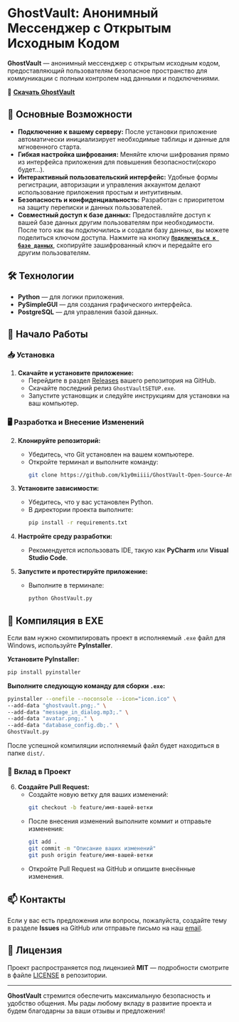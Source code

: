 # GhostVault: Анонимный Мессенджер с Открытым Исходным Кодом

**GhostVault** — анонимный мессенджер с открытым исходным кодом, предоставляющий пользователям безопасное пространство для коммуникации с полным контролем над данными и подключениями.

🔗 **[Скачать GhostVault](https://github.com/k1y0miiii/GhostVault-Open-Source-Anonymous-Messenger/releases/tag/v1.0.0)**

## 🚀 Основные Возможности

- **Подключение к вашему серверу:** После установки приложение автоматически инициализирует необходимые таблицы и данные для мгновенного старта.
- **Гибкая настройка шифрования:** Меняйте ключи шифрования прямо из интерфейса приложения для повышения безопасности(скоро будет...).
- **Интерактивный пользовательский интерфейс:** Удобные формы регистрации, авторизации и управления аккаунтом делают использование приложения простым и интуитивным.
- **Безопасность и конфиденциальность:** Разработан с приоритетом на защиту переписки и данных пользователей.
- **Совместный доступ к базе данных:** Предоставляйте доступ к вашей базе данных другим пользователям при необходимости. После того как вы подключились и создали базу данных, вы можете поделиться ключом доступа. Нажмите на кнопку **[`Подключиться к базе данных`](#)**, скопируйте зашифрованный ключ и передайте его другим пользователям.


## 🛠️ Технологии

- **Python** — для логики приложения.
- **PySimpleGUI** — для создания графического интерфейса.
- **PostgreSQL** — для управления базой данных.

## 🏁 Начало Работы

### 📥 Установка

1. **Скачайте и установите приложение:**
   - Перейдите в раздел [Releases](https://github.com/k1y0miiii/GhostVault-Open-Source-Anonymous-Messenger/releases/tag/v1.0.0) вашего репозитория на GitHub.
   - Скачайте последний релиз `GhostVaultSETUP.exe`.
   - Запустите установщик и следуйте инструкциям для установки на ваш компьютер.

### 🖥️ Разработка и Внесение Изменений

2. **Клонируйте репозиторий:**
   - Убедитесь, что Git установлен на вашем компьютере.
   - Откройте терминал и выполните команду:
     ```bash
     git clone https://github.com/k1y0miiii/GhostVault-Open-Source-Anonymous-Messenger.git
     ```

3. **Установите зависимости:**
   - Убедитесь, что у вас установлен Python.
   - В директории проекта выполните:
     ```bash
     pip install -r requirements.txt
     ```

4. **Настройте среду разработки:**
   - Рекомендуется использовать IDE, такую как **PyCharm** или **Visual Studio Code**.

5. **Запустите и протестируйте приложение:**
   - Выполните в терминале:
     ```bash
     python GhostVault.py
     ```

## 🔧 Компиляция в EXE

Если вам нужно скомпилировать проект в исполняемый `.exe` файл для Windows, используйте **PyInstaller**.

**Установите PyInstaller:**

```bash
pip install pyinstaller
```

**Выполните следующую команду для сборки `.exe`:**

```bash
pyinstaller --onefile --noconsole --icon="icon.ico" \
--add-data "ghostvault.png;." \
--add-data "message_in_dialog.mp3;." \
--add-data "avatar.png;." \
--add-data "database_config.db;." \
GhostVault.py
```

После успешной компиляции исполняемый файл будет находиться в папке `dist/`.


### 🤝 Вклад в Проект

6. **Создайте Pull Request:**
   - Создайте новую ветку для ваших изменений:
     ```bash
     git checkout -b feature/имя-вашей-ветки
     ```
   - После внесения изменений выполните коммит и отправьте изменения:
     ```bash
     git add .
     git commit -m "Описание ваших изменений"
     git push origin feature/имя-вашей-ветки
     ```
   - Откройте Pull Request на GitHub и опишите внесённые изменения.

## 📫 Контакты

Если у вас есть предложения или вопросы, пожалуйста, создайте тему в разделе **Issues** на GitHub или отправьте письмо на наш [email](mailto:ghostvaultmessenger@gmail.com).

## 📄 Лицензия

Проект распространяется под лицензией **MIT** — подробности смотрите в файле [LICENSE](LICENSE) в репозитории.

---

**GhostVault** стремится обеспечить максимальную безопасность и удобство общения. Мы рады любому вкладу в развитие проекта и будем благодарны за ваши отзывы и предложения!
